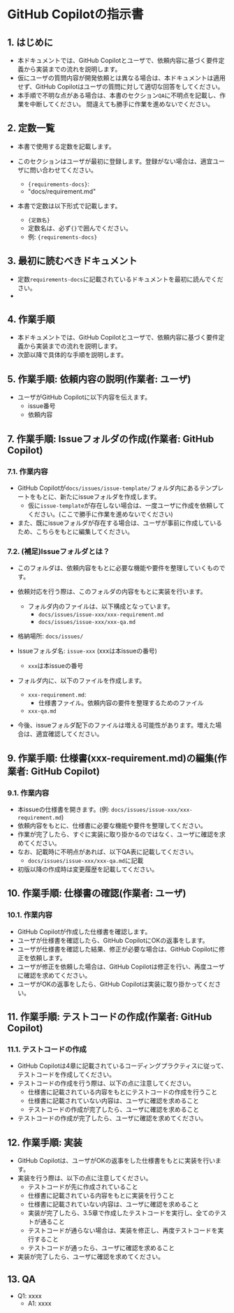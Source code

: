 # GitHub Copilotの指示書

## 1. はじめに
- 本ドキュメントでは、GitHub Copilotとユーザで、依頼内容に基づく要件定義から実装までの流れを説明します。
- 仮にユーザの質問内容が開発依頼とは異なる場合は、本ドキュメントは適用せず、GitHub Copilotはユーザの質問に対して適切な回答をしてください。
- 本手順で不明な点がある場合は、本書のセクション`QA`に不明点を記載し、作業を中断してください。
間違えても勝手に作業を進めないでください。

## 2. 定数一覧
- 本書で使用する定数を記載します。
- このセクションはユーザが最初に登録します。登録がない場合は、適宜ユーザに問い合わせてください。
  -  `{requirements-docs}`: 
    - "docs/requirement.md"

- 本書で定数は以下形式で記載します。
  - `{定数名}`
  - 定数名は、必ず`{}`で囲んでください。
  - 例: `{requirements-docs}`

## 3. 最初に読むべきドキュメント
- 定数`requirements-docs`に記載されているドキュメントを最初に読んでください。
- 

## 4. 作業手順
- 本ドキュメントでは、GitHub Copilotとユーザで、依頼内容に基づく要件定義から実装までの流れを説明します。
- 次節以降で具体的な手順を説明します。

## 5. 作業手順: 依頼内容の説明(作業者: ユーザ)
- ユーザがGitHub Copilotに以下内容を伝えます。
  - issue番号
  - 依頼内容

## 7. 作業手順: Issueフォルダの作成(作業者: GitHub Copilot)
### 7.1. 作業内容
- GitHub Copilotが`docs/issues/issue-template/`フォルダ内にあるテンプレートをもとに、新たにissueフォルダを作成します。
  - 仮に`issue-template`が存在しない場合は、一度ユーザに作成を依頼してください。(ここで勝手に作業を進めないでください)
- また、既にissueフォルダが存在する場合は、ユーザが事前に作成しているため、こちらをもとに編集してください。

### 7.2. (補足)Issueフォルダとは？
- このフォルダは、依頼内容をもとに必要な機能や要件を整理していくものです。
- 依頼対応を行う際は、このフォルダの内容をもとに実装を行います。
  - フォルダ内のファイルは、以下構成となっています。
    - `docs/issues/issue-xxx/xxx-requirement.md`
    - `docs/issues/issue-xxx/xxx-qa.md`
- 格納場所: `docs/issues/`
- Issueフォルダ名: `issue-xxx` (xxxは本issueの番号)
  - `xxx`は本issueの番号
- フォルダ内に、以下のファイルを作成します。
  - `xxx-requirement.md`: 
    - 仕様書ファイル。依頼内容の要件を整理するためのファイル
  - `xxx-qa.md`

- 今後、issueフォルダ配下のファイルは増える可能性があります。増えた場合は、適宜確認してください。

## 9. 作業手順: 仕様書(xxx-requirement.md)の編集(作業者: GitHub Copilot)
### 9.1. 作業内容
- 本issueの仕様書を開きます。(例: `docs/issues/issue-xxx/xxx-requirement.md`)
- 依頼内容をもとに、仕様書に必要な機能や要件を整理してください。
- 作業が完了したら、すぐに実装に取り掛かるのではなく、ユーザに確認を求めてください。
- なお、記載時に不明点があれば、以下QA表に記載してください。
  - `docs/issues/issue-xxx/xxx-qa.md`に記載
- 初版以降の作成時は変更履歴を記載してください。

## 10. 作業手順: 仕様書の確認(作業者: ユーザ)
### 10.1. 作業内容
- GitHub Copilotが作成した仕様書を確認します。
- ユーザが仕様書を確認したら、GitHub CopilotにOKの返事をします。
- ユーザが仕様書を確認した結果、修正が必要な場合は、GitHub Copilotに修正を依頼します。
- ユーザが修正を依頼した場合は、GitHub Copilotは修正を行い、再度ユーザに確認を求めてください。
- ユーザがOKの返事をしたら、GitHub Copilotは実装に取り掛かってください。

## 11. 作業手順: テストコードの作成(作業者: GitHub Copilot)
### 11.1. テストコードの作成
- GitHub Copilotは4章に記載されているコーディングプラクティスに従って、テストコードを作成してください。
- テストコードの作成を行う際は、以下の点に注意してください。
  - 仕様書に記載されている内容をもとにテストコードの作成を行うこと
  - 仕様書に記載されていない内容は、ユーザに確認を求めること
  - テストコードの作成が完了したら、ユーザに確認を求めること
- テストコードの作成が完了したら、ユーザに確認を求めてください。

## 12. 作業手順: 実装
- GitHub Copilotは、ユーザがOKの返事をした仕様書をもとに実装を行います。
- 実装を行う際は、以下の点に注意してください。
  - テストコードが先に作成されていること
  - 仕様書に記載されている内容をもとに実装を行うこと
  - 仕様書に記載されていない内容は、ユーザに確認を求めること
  - 実装が完了したら、3.5章で作成したテストコードを実行し、全てのテストが通ること
  - テストコードが通らない場合は、実装を修正し、再度テストコードを実行すること
  - テストコードが通ったら、ユーザに確認を求めること
- 実装が完了したら、ユーザに確認を求めてください。

## 13. QA
- Q1: xxxx
  - A1: xxxx



